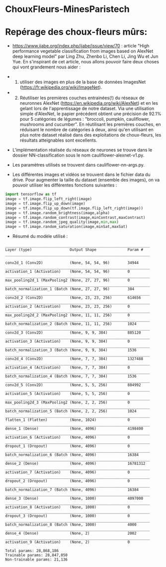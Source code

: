 # ChouxFleurs-MinesParistech

# Repérage des choux-fleurs mûrs: 

- https://www.ijabe.org/index.php/ijabe/issue/view/70 : article "High performance vegetable classification from images based on AlexNet deep learning model" par Ling Zhu,	Zhenbo Li,	Chen Li,	Jing Wu et Jun Yue. En s'inspirant de cet article, nous allons pouvoir faire deux choses qui vont grandement nous aider : 
- 1. utiliser des images en plus de la base de données ImagesNet (https://fr.wikipedia.org/wiki/ImageNet). 
- 2. Réutiliser les premières couches entrainées(!) du réseaux de neuronnes AlexNet (https://en.wikipedia.org/wiki/AlexNet) et en les gelant lors de l'apprentissage de notre dataset. Via une utilisation simple d'AlexNet, le papier précédent obtient une précision de 92.1% pour 5 catégories de légumes : "broccoli, pumpkin, cauliflower, mushrooms and cucumber". En réutilisant les premières couches, en réduisant le nombre de catégories à deux, ainsi qu'en utilisant en plus notre dataset réalisé dans des exploitations de choux-fleurs, les résultats atteignables sont excellents. 

- L'implémentation réalisée du réseaux de neurones se trouve dans le dossier NN-classification sous le nom cauliflower-alexnet-v1.py.
- Les paramètres utilisés se trouvent dans cauliflower-nn-args.py.
 
- Les différentes images et vidéos se trouvent dans le fichier data du drive. Pour augmenter la taille du dataset (ensemble des images), on va pouvoir utiliser les différentes fonctions suivantes : 

```python
import tensorflow as tf 
image = tf.image.flip_left_right(image)
image = tf.image.flip_up_down(image)
image = tf.image.flip_up_down(tf.image.flip_left_right(image))
image = tf.image.random_brightness(image,alpha)
image = tf.image.random_contrast(image,minContrast,maxContrast)
image = tf.image.random_jpeg_quality(image,min,max)
image = tf.image.random_saturation(image,minSat,maxSat)
``` 

- Résumé du modèle utilisé : 
``` 
_________________________________________________________________
Layer (type)                 Output Shape              Param #   
_________________________________________________________________

conv2d_1 (Conv2D)            (None, 54, 54, 96)        34944     
_________________________________________________________________
activation_1 (Activation)    (None, 54, 54, 96)        0         
_________________________________________________________________
max_pooling2d_1 (MaxPooling2 (None, 27, 27, 96)        0         
_________________________________________________________________
batch_normalization_1 (Batch (None, 27, 27, 96)        384       
_________________________________________________________________
conv2d_2 (Conv2D)            (None, 23, 23, 256)       614656    
_________________________________________________________________
activation_2 (Activation)    (None, 23, 23, 256)       0         
_________________________________________________________________
max_pooling2d_2 (MaxPooling2 (None, 11, 11, 256)       0         
_________________________________________________________________
batch_normalization_2 (Batch (None, 11, 11, 256)       1024      
_________________________________________________________________
conv2d_3 (Conv2D)            (None, 9, 9, 384)         885120    
_________________________________________________________________
activation_3 (Activation)    (None, 9, 9, 384)         0         
_________________________________________________________________
batch_normalization_3 (Batch (None, 9, 9, 384)         1536      
_________________________________________________________________
conv2d_4 (Conv2D)            (None, 7, 7, 384)         1327488   
_________________________________________________________________
activation_4 (Activation)    (None, 7, 7, 384)         0         
_________________________________________________________________
batch_normalization_4 (Batch (None, 7, 7, 384)         1536      
_________________________________________________________________
conv2d_5 (Conv2D)            (None, 5, 5, 256)         884992    
_________________________________________________________________
activation_5 (Activation)    (None, 5, 5, 256)         0         
_________________________________________________________________
max_pooling2d_3 (MaxPooling2 (None, 2, 2, 256)         0         
_________________________________________________________________
batch_normalization_5 (Batch (None, 2, 2, 256)         1024      
_________________________________________________________________
flatten_1 (Flatten)          (None, 1024)              0         
_________________________________________________________________
dense_1 (Dense)              (None, 4096)              4198400   
_________________________________________________________________
activation_6 (Activation)    (None, 4096)              0         
_________________________________________________________________
dropout_1 (Dropout)          (None, 4096)              0         
_________________________________________________________________
batch_normalization_6 (Batch (None, 4096)              16384     
_________________________________________________________________
dense_2 (Dense)              (None, 4096)              16781312  
_________________________________________________________________
activation_7 (Activation)    (None, 4096)              0         
_________________________________________________________________
dropout_2 (Dropout)          (None, 4096)              0         
_________________________________________________________________
batch_normalization_7 (Batch (None, 4096)              16384     
_________________________________________________________________
dense_3 (Dense)              (None, 1000)              4097000   
_________________________________________________________________
activation_8 (Activation)    (None, 1000)              0         
_________________________________________________________________
dropout_3 (Dropout)          (None, 1000)              0         
_________________________________________________________________
batch_normalization_8 (Batch (None, 1000)              4000      
_________________________________________________________________
dense_4 (Dense)              (None, 2)                 2002      
_________________________________________________________________
activation_9 (Activation)    (None, 2)                 0     

Total params: 28,868,186
Trainable params: 28,847,050
Non-trainable params: 21,136
``` 
